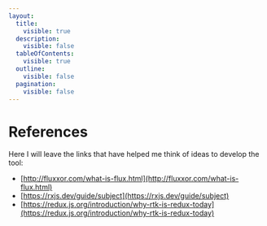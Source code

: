 ```yaml
---
layout:
  title:
    visible: true
  description:
    visible: false
  tableOfContents:
    visible: true
  outline:
    visible: false
  pagination:
    visible: false
---
```


# References

Here I will leave the links that have helped me think of ideas to develop the tool:

* [http://fluxxor.com/what-is-flux.html](http://fluxxor.com/what-is-flux.html)
* [https://rxjs.dev/guide/subject](https://rxjs.dev/guide/subject)
* [https://redux.js.org/introduction/why-rtk-is-redux-today](https://redux.js.org/introduction/why-rtk-is-redux-today)
